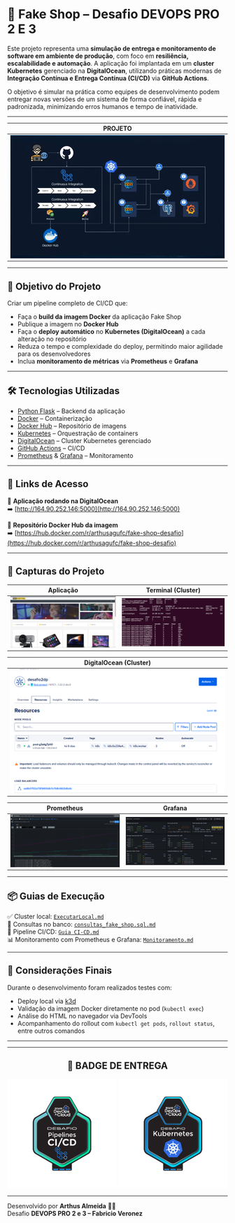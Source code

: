 # 🛒 Fake Shop – Desafio DEVOPS PRO 2 E 3

Este projeto representa uma **simulação de entrega e monitoramento de software em ambiente de produção**, com foco em **resiliência, escalabilidade e automação**. A aplicação foi implantada em um **cluster Kubernetes** gerenciado na **DigitalOcean**, utilizando práticas modernas de **Integração Contínua e Entrega Contínua (CI/CD)** via **GitHub Actions**.

O objetivo é simular na prática como equipes de desenvolvimento podem entregar novas versões de um sistema de forma confiável, rápida e padronizada, minimizando erros humanos e tempo de inatividade.

---

| PROJETO                          |
|----------------------------------|
| ![](./Guia%20da%20aplica%C3%A7%C3%A3o/projeto.png) |

---
## 🎯 Objetivo do Projeto

Criar um pipeline completo de CI/CD que:

- Faça o **build da imagem Docker** da aplicação Fake Shop  
- Publique a imagem no **Docker Hub**  
- Faça o **deploy automático** no **Kubernetes (DigitalOcean)** a cada alteração no repositório  
- Reduza o tempo e complexidade do deploy, permitindo maior agilidade para os desenvolvedores  
- Inclua **monitoramento de métricas** via **Prometheus** e **Grafana**

---

## 🛠️ Tecnologias Utilizadas

- [Python Flask](https://flask.palletsprojects.com/) – Backend da aplicação  
- [Docker](https://www.docker.com/) – Containerização  
- [Docker Hub](https://hub.docker.com/) – Repositório de imagens  
- [Kubernetes](https://kubernetes.io/) – Orquestração de containers  
- [DigitalOcean](https://www.digitalocean.com/) – Cluster Kubernetes gerenciado  
- [GitHub Actions](https://github.com/features/actions) – CI/CD  
- [Prometheus](https://prometheus.io/) & [Grafana](https://grafana.com/) – Monitoramento  

---

## 🚀 Links de Acesso

🔗 **Aplicação rodando na DigitalOcean**  
➡️ [http://164.90.252.146:5000](http://164.90.252.146:5000)

🐳 **Repositório Docker Hub da imagem**  
➡️ [https://hub.docker.com/r/arthusagufc/fake-shop-desafio](https://hub.docker.com/r/arthusagufc/fake-shop-desafio)

---

## 📸 Capturas do Projeto

| Aplicação                        | Terminal (Cluster)                   |
|----------------------------------|--------------------------------------|
| ![](./Guia%20da%20aplica%C3%A7%C3%A3o/App.png) | ![](./Guia%20da%20aplica%C3%A7%C3%A3o/Cluster.png) |

| DigitalOcean (Cluster)           |
|----------------------------------|
| ![](./Guia%20da%20aplica%C3%A7%C3%A3o/DigitalOcean.png) |

| Prometheus                       | Grafana                 |
|----------------------------------|--------------------------------------|
| ![](./Guia%20da%20aplica%C3%A7%C3%A3o/prometheus.png) | ![](./Guia%20da%20aplica%C3%A7%C3%A3o/grafana.png) |

---

## 📦 Guias de Execução

✅ Cluster local: [`ExecutarLocal.md`](./Guia%20da%20aplica%C3%A7%C3%A3o/ExecutarLocal.md)  
📄 Consultas no banco: [`consultas_fake_shop.sql.md`](./Guia%20da%20aplica%C3%A7%C3%A3o/consultas_fake_shop.sql.md)  
🚀 Pipeline CI/CD: [`Guia CI-CD.md`](./Guia%20da%20aplica%C3%A7%C3%A3o/Guia%20CI-CD.md)  
📊 Monitoramento com Prometheus e Grafana: [`Monitoramento.md`](./Guia%20da%20aplica%C3%A7%C3%A3o/Monitoramento.md)

---

## 📌 Considerações Finais

Durante o desenvolvimento foram realizados testes com:

- Deploy local via [k3d](https://k3d.io/)  
- Validação da imagem Docker diretamente no pod (`kubectl exec`)  
- Análise do HTML no navegador via DevTools  
- Acompanhamento do rollout com `kubectl get pods`, `rollout status`, entre outros comandos

---
---

<h2 align="center">🏅 BADGE DE ENTREGA </h2>

<p align="center">
  <img src="./Guia%20da%20aplica%C3%A7%C3%A3o/Desafio%20DevOps%20%26%20Cloud%20-%20Desafio%20Pipeline%20CICD%20-%202025-03-23.png" alt="Badge Pipeline CI/CD" width="250"/>
  <img src="./Guia%20da%20aplica%C3%A7%C3%A3o/Desafio%20DevOps%20%26%20Cloud%20-%20Desafio%20Kubernetes%20-%202025-03-23.png" alt="Badge Kubernetes" width="250"/>
</p>

---
Desenvolvido por **Arthus Almeida** 👨‍💻  
Desafio **DEVOPS PRO 2 e 3 – Fabricio Veronez**

